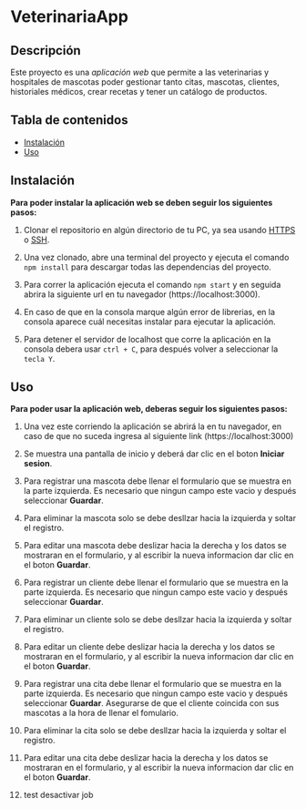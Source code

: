 # VeterinariaApp

## Descripción 

Este proyecto es una *aplicación web* que permite a las veterinarias y hospitales de mascotas poder gestionar tanto citas, mascotas, clientes, historiales médicos, crear recetas y tener un catálogo de productos. 

## Tabla de contenidos

- [Instalación](#Instalación)
- [Uso](#Uso)

## Instalación

**Para poder instalar la aplicación web se deben seguir los siguientes pasos:**

1. Clonar el repositorio en algún directorio de tu PC, ya sea usando [HTTPS](https://gitlab.com/2022378002/veterinariaapp-pwa.git) o [SSH](git@gitlab.com:2022378002/veterinariaapp-pwa.git).

2. Una vez clonado, abre una terminal del proyecto y ejecuta el comando `npm install` para descargar todas las dependencias del proyecto.

3. Para correr la aplicación ejecuta el comando `npm start` y en seguida abrira la siguiente url en tu navegador (https://localhost:3000).

4. En caso de que en la consola marque algún error de librerias, en la consola aparece cuál necesitas instalar para ejecutar la aplicación.

5. Para detener el servidor de localhost que corre la aplicación en la consola debera usar `ctrl + C`, para después volver a seleccionar la `tecla Y`.

## Uso

**Para poder usar la aplicación web, deberas seguir los siguientes pasos:**

1. Una vez este corriendo la aplicación se abrirá la en tu navegador, en caso de que no suceda ingresa al siguiente link (https://localhost:3000)

2. Se muestra una pantalla de inicio y deberá dar clic en el boton **Iniciar sesion**.

3. Para registrar una mascota debe llenar el formulario que se muestra en la parte izquierda. Es necesario que ningun campo este vacio y después seleccionar **Guardar**.

4. Para eliminar la mascota solo se debe desllzar hacia la izquierda y soltar el registro.

5. Para editar una mascota debe deslizar hacia la derecha y los datos se mostraran en el formulario, y al escribir la nueva informacion dar clic en el boton **Guardar**.

6. Para registrar un cliente debe llenar el formulario que se muestra en la parte izquierda. Es necesario que ningun campo este vacio y después seleccionar **Guardar**.

7. Para eliminar un cliente solo se debe desllzar hacia la izquierda y soltar el registro.

8. Para editar un cliente debe deslizar hacia la derecha y los datos se mostraran en el formulario, y al escribir la nueva informacion dar clic en el boton **Guardar**.

9. Para registrar una cita debe llenar el formulario que se muestra en la parte izquierda. Es necesario que ningun campo este vacio y después seleccionar **Guardar**. Asegurarse de que el cliente coincida con sus mascotas a la hora de llenar el fomulario.

10. Para eliminar la cita solo se debe desllzar hacia la izquierda y soltar el registro.

11. Para editar una cita debe deslizar hacia la derecha y los datos se mostraran en el formulario, y al escribir la nueva informacion dar clic en el boton **Guardar**.

12. test desactivar job